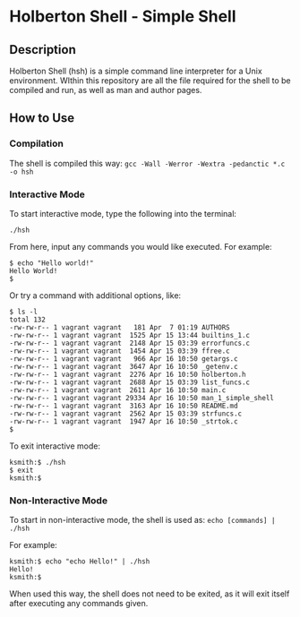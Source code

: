 # Holberton Shell - Simple Shell

## Description

Holberton Shell (hsh) is a simple command line interpreter for a Unix environment. WIthin this
repository are all the file required for the shell to be compiled and run, as well as man and author pages.

## How to Use
### Compilation
The shell is compiled this way:
`gcc -Wall -Werror -Wextra -pedanctic *.c -o hsh`

### Interactive Mode
To start interactive mode, type the following into the terminal:

`./hsh`

From here, input any commands you would like executed. For example:
```
$ echo "Hello world!"
Hello World!
$
```
Or try a command with additional options, like:
```
$ ls -l
total 132
-rw-rw-r-- 1 vagrant vagrant   181 Apr  7 01:19 AUTHORS
-rw-rw-r-- 1 vagrant vagrant  1525 Apr 15 13:44 builtins_1.c
-rw-rw-r-- 1 vagrant vagrant  2148 Apr 15 03:39 errorfuncs.c
-rw-rw-r-- 1 vagrant vagrant  1454 Apr 15 03:39 ffree.c
-rw-rw-r-- 1 vagrant vagrant   966 Apr 16 10:50 getargs.c
-rw-rw-r-- 1 vagrant vagrant  3647 Apr 16 10:50 _getenv.c
-rw-rw-r-- 1 vagrant vagrant  2276 Apr 16 10:50 holberton.h
-rw-rw-r-- 1 vagrant vagrant  2688 Apr 15 03:39 list_funcs.c
-rw-rw-r-- 1 vagrant vagrant  2611 Apr 16 10:50 main.c
-rw-rw-r-- 1 vagrant vagrant 29334 Apr 16 10:50 man_1_simple_shell
-rw-rw-r-- 1 vagrant vagrant  3163 Apr 16 10:50 README.md
-rw-rw-r-- 1 vagrant vagrant  2562 Apr 15 03:39 strfuncs.c
-rw-rw-r-- 1 vagrant vagrant  1947 Apr 16 10:50 _strtok.c
$
```
To exit interactive mode:
```
ksmith:$ ./hsh
$ exit
ksmith:$
```

### Non-Interactive Mode
To start in non-interactive mode, the shell is used as:
`echo [commands] | ./hsh`

For example:
```
ksmith:$ echo "echo Hello!" | ./hsh
Hello!
ksmith:$
```
When used this way, the shell does not need to be exited, as it will exit itself
after executing any commands given.
